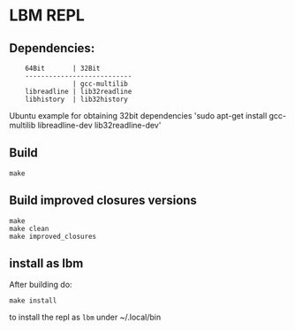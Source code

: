
# LBM REPL

## Dependencies:

        64Bit       | 32Bit
        ---------------------------
                    | gcc-multilib
        libreadline | lib32readline
        libhistory  | lib32history

Ubuntu example for obtaining 32bit dependencies
'sudo apt-get install gcc-multilib libreadline-dev lib32readline-dev'


## Build

```
make
```

## Build improved closures versions

```
make
make clean
make improved_closures
```

## install as lbm

After building do:

```
make install
```

to install the repl as `lbm` under ~/.local/bin




